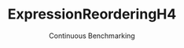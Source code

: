 ---
layout: docu
title: ExpressionReorderingH4
subtitle: Continuous Benchmarking
selected: Expression_Reordering
expanded: Benchmarking
benchmark: /individual_results/ExpressionReorderingH4.html
---